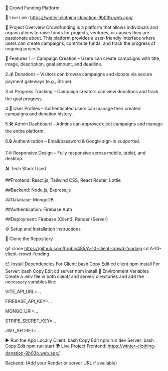 🧢 Crowd Funding Platform

🔗 Live Link: https://winter-clothing-donation-9b03b.web.app/

📌 Project Overview
Crowdfunding is a platform that allows individuals and organizations to raise funds for projects, ventures, or causes they are passionate about. This platform provides a user-friendly interface where users can create campaigns, contribute funds, and track the progress of ongoing projects.

🚀 Features
1.✅ Campaign Creation – Users can create campaigns with title, image, description, goal amount, and deadline.

2.💰 Donations – Visitors can browse campaigns and donate via secure payment gateways (e.g., Stripe).

3.📊 Progress Tracking – Campaign creators can view donations and track the goal progress.

4.👤 User Profiles – Authenticated users can manage their created campaigns and donation history.

5.🛠️ Admin Dashboard – Admins can approve/reject campaigns and manage the entire platform.

6.🔒 Authentication – Email/password & Google sign-in supported.

7.🌐 Responsive Design – Fully responsive across mobile, tablet, and desktop.

🛠️ Tech Stack Used

##Frontend: React.js, Tailwind CSS, React Router, Lottie

##Backend: Node.js, Express.js

##Database: MongoDB

##Authentication: Firebase Auth

##Deployment: Firebase (Client), Render (Server)

⚙️ Setup and Installation Instructions

🔽 Clone the Repository

git clone https://github.com/hrobin485/A-10-client-crowd-funding
cd A-10-client-crowd-funding

📦 Install Dependencies
For Client:
bash
Copy
Edit
cd client
npm install
For Server:
bash
Copy
Edit
cd server
npm install
🧪 Environment Variables
Create a .env file in both client/ and server/ directories and add the necessary variables like:

VITE_API_URL=...

FIREBASE_API_KEY=...

MONGO_URI=...

STRIPE_SECRET_KEY=...

JWT_SECRET=...

▶️ Run the App Locally
Client:
bash
Copy
Edit
npm run dev
Server:
bash
Copy
Edit
npm run start
🌍 Live Project
Frontend: https://winter-clothing-donation-9b03b.web.app/

Backend: (Add your Render or server URL if available)

